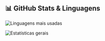 ## 📊 GitHub Stats & Linguagens

<!-- Cartão com as linguagens mais usadas em commits -->
![Linguagens mais usadas](http://github-profile-summary-cards.vercel.app/api/cards/most-commit-language?username=SEU_USUARIO&theme=solarized_dark)

<!-- Cartão com estatísticas gerais -->
![Estatísticas gerais](http://github-profile-summary-cards.vercel.app/api/cards/stats?username=SEU_USUARIO&theme=solarized_dark)
